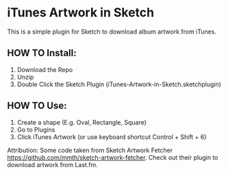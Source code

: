 # iTunes Artwork in Sketch

This is a simple plugin for Sketch to download album artwork from iTunes.

## HOW TO Install:

  1. Download the Repo
  2. Unzip
  3. Double Click the Sketch Plugin (iTunes-Artwork-in-Sketch.sketchplugin)

## HOW TO Use:

  1. Create a shape (E.g. Oval, Rectangle, Square)
  2. Go to Plugins
  3. Click iTunes Artwork (or use keyboard shortcut Control + Shift + 6)




Attribution:
Some code taken from Sketch Artwork Fetcher https://github.com/mmth/sketch-artwork-fetcher. Check out their plugin to download artwork from Last.fm.
